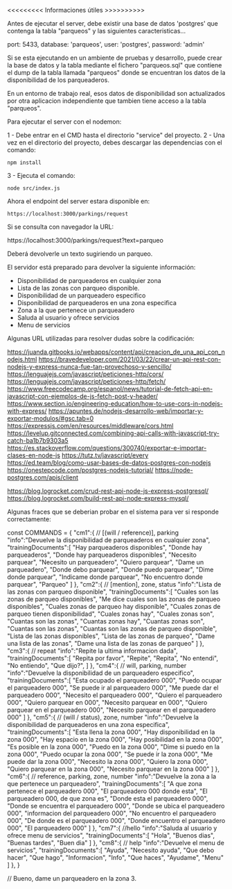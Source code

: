 <<<<<<<<<  Informaciones útiles >>>>>>>>>>

Antes de ejecutar el server, debe existir una base de datos 'postgres' que contenga 
la tabla "parqueos" y las siguientes caracteristicas...

port: 5433,
database: 'parqueos',
user: 'postgres',
password: 'admin'

Si se esta ejecutando en un ambiente de pruebas y desarrollo, puede crear la 
base de datos y la tabla mediante el fichero "parqueos.sql" que contiene el dump 
de la tabla llamada "parqueos" donde se encuentran los datos 
de la disponibilidad de los parqueaderos. 

En un entorno de trabajo real, esos datos de disponibilidad son actualizados por 
otra aplicacion independiente que tambien tiene acceso a la tabla "parqueos".


Para ejecutar el server con el nodemon:

1 - Debe entrar en el CMD hasta el directorio "service" del proyecto.
2 - Una vez en el directorio del proyecto, debes descargar las dependencias con el comando:  

    npm install
    
3 - Ejecuta el comando:

    node src/index.js

Ahora el endpoint del server estara disponible en:

    https://localhost:3000/parkings/request

Si se consulta con navegador la URL:

https://localhost:3000/parkings/request?text=parqueo

Deberá devolverle un texto sugiriendo un parqueo.

El servidor está preparado para devolver la siguiente información:

 - Disponibilidad de parqueaderos en cualquier zona 
 - Lista de las zonas con parqueo disponible. 
 - Disponibilidad de un parqueadero especifico 
 - Disponibilidad de parqueaderos en una zona especifica 
 - Zona a la que pertenece un parqueadero 
 - Saluda al usuario y ofrece servicios
 - Menu de servicios
 

Algunas URL utilizadas para resolver dudas sobre la codificación:

https://juanda.gitbooks.io/webapps/content/api/creacion_de_una_api_con_nodejs.html
https://bravedeveloper.com/2021/03/22/crear-un-api-rest-con-nodejs-y-express-nunca-fue-tan-provechoso-y-sencillo/
https://lenguajejs.com/javascript/peticiones-http/cors/
https://lenguajejs.com/javascript/peticiones-http/fetch/
https://www.freecodecamp.org/espanol/news/tutorial-de-fetch-api-en-javascript-con-ejemplos-de-js-fetch-post-y-header/
https://www.section.io/engineering-education/how-to-use-cors-in-nodejs-with-express/
https://apuntes.de/nodejs-desarrollo-web/importar-y-exportar-modulos/#gsc.tab=0
https://expressjs.com/en/resources/middleware/cors.html
https://levelup.gitconnected.com/combining-api-calls-with-javascript-try-catch-ba1b7b9303a5
https://es.stackoverflow.com/questions/300740/exportar-e-importar-clases-en-node-js
https://tutz.tv/javascript/every
https://ed.team/blog/como-usar-bases-de-datos-postgres-con-nodejs
https://onestepcode.com/postgres-nodejs-tutorial/
https://node-postgres.com/apis/client

https://blog.logrocket.com/crud-rest-api-node-js-express-postgresql/
https://blog.logrocket.com/build-rest-api-node-express-mysql/



Algunas fraces que se deberian probar en el sistema para ver si responde correctamente:

const COMMANDS = {
    "cm1":{  // [(will / reference)], parking
        "info":"Devuelve la disponibilidad de parqueaderos en cualquier zona",
        "trainingDocuments":[
            "Hay parqueaderos disponibles",
            "Donde hay parqueaderos",
            "Donde hay parqueaderos disponibles",
            "Necesito parquear",
            "Necesito un parqueadero",
            "Quiero parquear",
            "Dame un parqueadero",
            "Donde debo parquear",
            "Donde puedo parquear",
            "Dime donde parquear",
            "Indicame donde parquear",
            "No encuentro donde parquear",
            "Parqueo"
        ]
    },
    "cm2":{ // [mention], zone, status
        "info":"Lista de las zonas con parqueo disponible",
        "trainingDocuments":[
            "Cuales son las zonas de parqueo disponibles",
            "Me dice cuales son las zonas de parqueo disponibles",
            "Cuales zonas de parqueo hay disponible",
            "Cuales zonas de parqueo tienen disponibilidad",
            "Cuales zonas hay",
            "Cuales zonas son",
            "Cuantas son las zonas",
            "Cuantas zonas hay",
            "Cuantas zonas son",
            "Cuantas son las zonas",
            "Cuantas son las zonas de parqueo disponible",
            "Lista de las zonas disponibles",
            "Lista de las zonas de parqueo",
            "Dame una lista de las zonas",
            "Dame una lista de las zonas de parqueo"
        ]
    },
    "cm3":{  // repeat
        "info":"Repite la ultima informacion dada",
        "trainingDocuments":[
            "Repita por favor",
            "Repite",
            "Repita",
            "No entendi",
            "No entiendo",
            "Que dijo?",
        ]
    },
    "cm4":{  // will, parking, number
        "info":"Devuelve la disponibilidad de un parqueadero especifico",
        "trainingDocuments":[
            "Esta ocupado el parqueadero 000",
            "Puedo ocupar el parqueadero 000",
            "Se puede ir al parqueadero 000",
            "Me puede dar el parqueadero 000",
            "Necesito el parqueadero 000",
            "Quiero el parqueadero 000",
            "Quiero parquear en 000",
            "Necesito parquear en 000",
            "Quiero parquear en el parqueadero 000",
            "Necesito parquear en el parqueadero 000"
        ]
    },
    "cm5":{ // (will / status), zone, number
        "info":"Devuelve la disponibilidad de parqueaderos en una zona especifica",
        "trainingDocuments":[
            "Esta llena la zona 000",
            "Hay disponibilidad en la zona 000",
            "Hay espacio en la zona 000",
            "Hay posibilidad en la zona 000",
            "Es posible en la zona 000",
            "Puedo en la zona 000",
            "Dime si puedo en la zona 000",
            "Puedo ocupar la zona 000",
            "Se puede ir la zona 000",
            "Me puede dar la zona 000",
            "Necesito la zona 000",
            "Quiero la zona 000",
            "Quiero parquear en la zona 000",
            "Necesito parquear en la zona 000"
        ]
    },
    "cm6":{ // reference, parking, zone, number
        "info":"Devuelve la zona a la que pertenece un parqueadero",
        "trainingDocuments":[
            "A que zona pertenece el parqueadero 000",
            "El parqueadero 000 donde esta",
            "El parqueadero 000, de que zona es",
            "Donde esta el parqueadero 000",
            "Donde se encuentra el parqueadero 000",
            "Donde se ubica el parqueadero 000",
            "informacion del parqueadero 000",
            "No encuentro el parqueadero 000",
            "De donde es el parqueadero 000",
            "Donde encuentro el parqueadero 000",
            "El parqueadero 000"
        ]
    },
    "cm7":{   //hello
        "info":"Saluda al usuario y ofrece menu de servicios",
        "trainingDocuments":[
            "Hola",
            "Buenos dias",
            "Buenas tardes",
            "Buen dia"
        ]
    },
    "cm8":{ // help
        "info":"Devuelve el menu de servicios",
        "trainingDocuments":[
            "Ayuda",
            "Necesito ayuda",
            "Que debo hacer",
            "Que hago",
            "Informacion",
            "Info",
            "Que haces",
            "Ayudame",
            "Menu"
        ]
    },
}


// Bueno, dame un parqueadero en la zona 3.